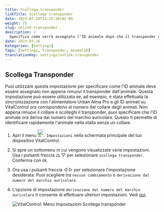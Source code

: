 ```yaml
---
title: Scollega transponder
linkTitle: Scollega transponder
date: 2023-07-28T13:25:28+02:00
weight: 75
slug: unlink-transponder
description: >
  Specifica come verrà assegnato l'ID animale dopo che il transponder è stato rimosso.
date: 2023-07-26
Kategorien: [Settings]
Tags: [Settings, Transponder, AnimalID]
translationKey: settings/unlink-transponder
---
```

## Scollega Transponder

Puoi utilizzare questa impostazione per specificare come l'ID animale deve essere assegnato non appena rimuovi il transponder dall'animale. Questa impostazione può essere utilizzata se, ad esempio, è stata effettuata la sincronizzazione con l'alimentatore Urban Alma Pro e gli ID animali su VitalControl ora corrispondono al numero del collare degli animali. Non appena rimuovi il collare e scolleghi il transponder, puoi specificare che l'ID animale ora deriva dal numero del marchio auricolare. Questo ti permette di identificare rapidamente l'animale nella stalla senza un collare.

1. Apri il menu <img src="/icons/gear.svg" width="25" align="bottom" alt="Settings" /> `Impostazioni` nella schermata principale del tuo dispositivo VitalControl.

2. Si apre un sottomenu in cui vengono visualizzate varie impostazioni. Usa i pulsanti freccia △ ▽ per selezionare `scollega transponder`. Conferma con `OK`.

3. Ora usa i pulsanti freccia ◁ ▷ per selezionare l'impostazione desiderata. Puoi scegliere tra `nessun cambiamento` o `derivazione dal numero del marchio auricolare`.

4. L'opzione di impostazione `derivazione dal numero del marchio auricolare` ti consente di effettuare ulteriori impostazioni. Vedi [qui](/it/docs/settings/animal-registration/#digit-of-the-new-id). 

   ![VitalControl: Menu Impostazioni Scollega transponder](../images/unlink-transponder.png "Scollega transponder")
   
